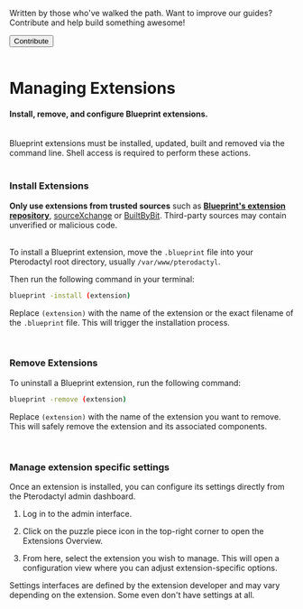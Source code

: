<div class="position-relative p-4 text-body bg-body border rounded-4 d-flex align-items-center">
  <div class="me-3">
    <i class="bi bi-book h2"></i>
  </div>
  <p class="me-3 my-0">
    Written by those who've walked the path. Want to improve our guides? Contribute and help build something awesome!
  </p>
  <a href="https://github.com/BlueprintFramework/web/tree/main/docs/pages/getting-started">
    <button class="btn btn-primary px-4 rounded-pill placeholder-wave" type="button">
      Contribute
    </button>
  </a>
</div><br>

# Managing Extensions
<h4 class="fw-light">Install, remove, and configure Blueprint extensions.</h4><br/>

<div class="alert mt-2 rounded-4 border" role="alert">
  <i class="bi bi-exclamation-diamond mb-1 text-warning float-start fs-4"></i>
  <div class="ps-3 ms-3">Blueprint extensions must be installed, updated, built and removed via the command line. Shell access is required to perform these actions.</div>
</div><br/>

### **Install Extensions**

<div class="alert mt-2 rounded-4 border" role="alert">
  <i class="bi bi-exclamation-diamond mb-1 text-danger float-start fs-4"></i>
  <div class="ps-3 ms-3"><strong>Only use extensions from trusted sources</strong> such as <strong><a href="/browse">Blueprint's extension repository</a></strong>, <a href="https://sourcexchange.net">sourceXchange</a> or <a href="https://builtbybit.com">BuiltByBit</a>. Third-party sources may contain unverified or malicious code.</div>
</div><br/>

To install a Blueprint extension, move the `.blueprint` file into your Pterodactyl root directory, usually `/var/www/pterodactyl`.<br>

Then run the following command in your terminal:
```sh
blueprint -install (extension)
```
Replace `(extension)` with the name of the extension or the exact filename of the `.blueprint` file. This will trigger the installation process.

<br>

### **Remove Extensions**

To uninstall a Blueprint extension, run the following command:
```sh
blueprint -remove (extension)
```
Replace `(extension)` with the name of the extension you want to remove. This will safely remove the extension and its associated components.

<br>

### **Manage extension specific settings**

Once an extension is installed, you can configure its settings directly from the Pterodactyl admin dashboard.

1.  Log in to the admin interface.

2.  Click on the puzzle piece icon <i class="bi bi-puzzle-fill"></i> in the top-right corner to open the Extensions Overview.

3.  From here, select the extension you wish to manage.
    This will open a configuration view where you can adjust extension-specific options.

<div class="alert mt-2 rounded-4 border" role="alert">
  <i class="bi bi-info-circle mb-1 float-start fs-4"></i>
  <div class="ps-3 ms-3">Settings interfaces are defined by the extension developer and may vary depending on the extension. Some even don't have settings at all.</div>
</div><br/>
